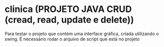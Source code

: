 # clinica (PROJETO JAVA CRUD (cread, read, update e delete))

Para testar o projeto que contém uma interface gráfica, criada utilizando o swing. É necessário rodar o arquivo de script que está no projeto 
